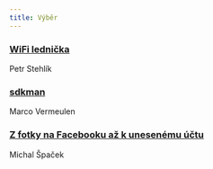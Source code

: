 ```yaml
---
title: Výběr
---
```


### [WiFi lednička](http://joysfera.blogspot.cz/2017/07/wifi-lednicka.html)
Petr Stehlík

### [sdkman](http://sdkman.io/)
Marco Vermeulen

### [Z fotky na Facebooku až k unesenému účtu](https://www.michalspacek.cz/prednasky/z-fb-fotky-az-k-unesenemu-uctu-it17)
Michal Špaček
